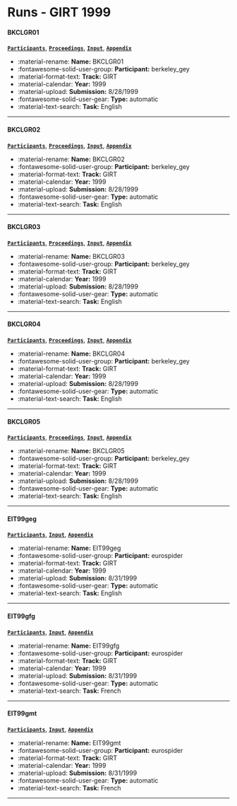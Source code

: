 # Runs - GIRT 1999 

#### BKCLGR01 
[**`Participants`**](./participants.md#berkeley_gey), [**`Proceedings`**](./proceedings.md#english-german-cross-language-retrieval-for-the-girt-collection-exploiting-a-multilingual-thesaurus), [**`Input`**](https://trec.nist.gov/results/trec8/trec8.results.input/tracks/girt/input.BKCLGR01.gz), [**`Appendix`**](https://trec.nist.gov/pubs/trec8/appendices/girt/BKCLGR01.pdf) 

- :material-rename: **Name:** BKCLGR01 
- :fontawesome-solid-user-group: **Participant:** berkeley_gey 
- :material-format-text: **Track:** GIRT 
- :material-calendar: **Year:** 1999 
- :material-upload: **Submission:** 8/28/1999 
- :fontawesome-solid-user-gear: **Type:** automatic 
- :material-text-search: **Task:** English 

---
#### BKCLGR02 
[**`Participants`**](./participants.md#berkeley_gey), [**`Proceedings`**](./proceedings.md#english-german-cross-language-retrieval-for-the-girt-collection-exploiting-a-multilingual-thesaurus), [**`Input`**](https://trec.nist.gov/results/trec8/trec8.results.input/tracks/girt/input.BKCLGR02.gz), [**`Appendix`**](https://trec.nist.gov/pubs/trec8/appendices/girt/BKCLGR02.pdf) 

- :material-rename: **Name:** BKCLGR02 
- :fontawesome-solid-user-group: **Participant:** berkeley_gey 
- :material-format-text: **Track:** GIRT 
- :material-calendar: **Year:** 1999 
- :material-upload: **Submission:** 8/28/1999 
- :fontawesome-solid-user-gear: **Type:** automatic 
- :material-text-search: **Task:** English 

---
#### BKCLGR03 
[**`Participants`**](./participants.md#berkeley_gey), [**`Proceedings`**](./proceedings.md#english-german-cross-language-retrieval-for-the-girt-collection-exploiting-a-multilingual-thesaurus), [**`Input`**](https://trec.nist.gov/results/trec8/trec8.results.input/tracks/girt/input.BKCLGR03.gz), [**`Appendix`**](https://trec.nist.gov/pubs/trec8/appendices/girt/BKCLGR03.pdf) 

- :material-rename: **Name:** BKCLGR03 
- :fontawesome-solid-user-group: **Participant:** berkeley_gey 
- :material-format-text: **Track:** GIRT 
- :material-calendar: **Year:** 1999 
- :material-upload: **Submission:** 8/28/1999 
- :fontawesome-solid-user-gear: **Type:** automatic 
- :material-text-search: **Task:** English 

---
#### BKCLGR04 
[**`Participants`**](./participants.md#berkeley_gey), [**`Proceedings`**](./proceedings.md#english-german-cross-language-retrieval-for-the-girt-collection-exploiting-a-multilingual-thesaurus), [**`Input`**](https://trec.nist.gov/results/trec8/trec8.results.input/tracks/girt/input.BKCLGR04.gz), [**`Appendix`**](https://trec.nist.gov/pubs/trec8/appendices/girt/BKCLGR04.pdf) 

- :material-rename: **Name:** BKCLGR04 
- :fontawesome-solid-user-group: **Participant:** berkeley_gey 
- :material-format-text: **Track:** GIRT 
- :material-calendar: **Year:** 1999 
- :material-upload: **Submission:** 8/28/1999 
- :fontawesome-solid-user-gear: **Type:** automatic 
- :material-text-search: **Task:** English 

---
#### BKCLGR05 
[**`Participants`**](./participants.md#berkeley_gey), [**`Proceedings`**](./proceedings.md#english-german-cross-language-retrieval-for-the-girt-collection-exploiting-a-multilingual-thesaurus), [**`Input`**](https://trec.nist.gov/results/trec8/trec8.results.input/tracks/girt/input.BKCLGR05.gz), [**`Appendix`**](https://trec.nist.gov/pubs/trec8/appendices/girt/BKCLGR05.pdf) 

- :material-rename: **Name:** BKCLGR05 
- :fontawesome-solid-user-group: **Participant:** berkeley_gey 
- :material-format-text: **Track:** GIRT 
- :material-calendar: **Year:** 1999 
- :material-upload: **Submission:** 8/28/1999 
- :fontawesome-solid-user-gear: **Type:** automatic 
- :material-text-search: **Task:** English 

---
#### EIT99geg 
[**`Participants`**](./participants.md#eurospider), [**`Input`**](https://trec.nist.gov/results/trec8/trec8.results.input/tracks/girt/input.EIT99geg.gz), [**`Appendix`**](https://trec.nist.gov/pubs/trec8/appendices/girt/EIT99geg.pdf) 

- :material-rename: **Name:** EIT99geg 
- :fontawesome-solid-user-group: **Participant:** eurospider 
- :material-format-text: **Track:** GIRT 
- :material-calendar: **Year:** 1999 
- :material-upload: **Submission:** 8/31/1999 
- :fontawesome-solid-user-gear: **Type:** automatic 
- :material-text-search: **Task:** English 

---
#### EIT99gfg 
[**`Participants`**](./participants.md#eurospider), [**`Input`**](https://trec.nist.gov/results/trec8/trec8.results.input/tracks/girt/input.EIT99gfg.gz), [**`Appendix`**](https://trec.nist.gov/pubs/trec8/appendices/girt/EIT99gfg.pdf) 

- :material-rename: **Name:** EIT99gfg 
- :fontawesome-solid-user-group: **Participant:** eurospider 
- :material-format-text: **Track:** GIRT 
- :material-calendar: **Year:** 1999 
- :material-upload: **Submission:** 8/31/1999 
- :fontawesome-solid-user-gear: **Type:** automatic 
- :material-text-search: **Task:** French 

---
#### EIT99gmt 
[**`Participants`**](./participants.md#eurospider), [**`Input`**](https://trec.nist.gov/results/trec8/trec8.results.input/tracks/girt/input.EIT99gmt.gz), [**`Appendix`**](https://trec.nist.gov/pubs/trec8/appendices/girt/EIT99gmt.pdf) 

- :material-rename: **Name:** EIT99gmt 
- :fontawesome-solid-user-group: **Participant:** eurospider 
- :material-format-text: **Track:** GIRT 
- :material-calendar: **Year:** 1999 
- :material-upload: **Submission:** 8/31/1999 
- :fontawesome-solid-user-gear: **Type:** automatic 
- :material-text-search: **Task:** French 

---
